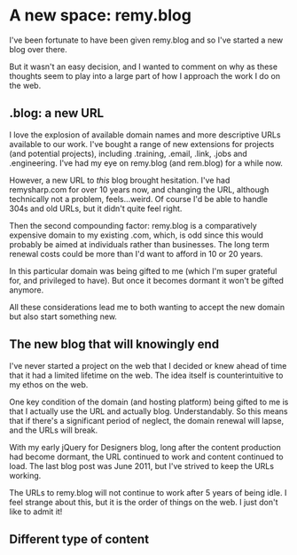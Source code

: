 # A new space: remy.blog

I've been fortunate to have been given remy.blog and so I've started a new blog over there.

But it wasn't an easy decision, and I wanted to comment on why as these thoughts seem to play into a large part of how I approach the work I do on the web.

<!--more-->

## .blog: a new URL

I love the explosion of available domain names and more descriptive URLs available to our work. I've bought a range of new extensions for projects (and potential projects), including .training, .email, .link, .jobs and .engineering. I've had my eye on remy.blog (and rem.blog) for a while now. 

However, a new URL to *this* blog brought hesitation. I've had remysharp.com for over 10 years now, and changing the URL, although technically not a problem, feels…weird. Of course I'd be able to handle 304s and old URLs, but it didn't quite feel right.

Then the second compounding factor: remy.blog is a comparatively expensive domain to my existing .com, which, is odd since this would probably be aimed at individuals rather than businesses. The long term renewal costs could be more than I'd want to afford in 10 or 20 years.

In this particular domain was being gifted to me (which I'm super grateful for, and privileged to have). But once it becomes dormant it won't be gifted anymore. 

All these considerations lead me to both wanting to accept the new domain but also start something new.

## The new blog that will knowingly end

I've never started a project on the web that I decided or knew ahead of time that it had a limited lifetime on the web. The idea itself is counterintuitive to my ethos on the web.

One key condition of the domain (and hosting platform) being gifted to me is that I actually use the URL and actually blog. Understandably. So this means that if there's a significant period of neglect, the domain renewal will lapse, and the URLs will break.

With my early jQuery for Designers blog, long after the content production had become dormant, the URL continued to work and content continued to load. The last blog post was June 2011, but I've strived to keep the URLs working. 

The URLs to remy.blog will not continue to work after 5 years of being idle. I feel strange about this, but it is the order of things on the web. I just don't like to admit it!

## Different type of content

